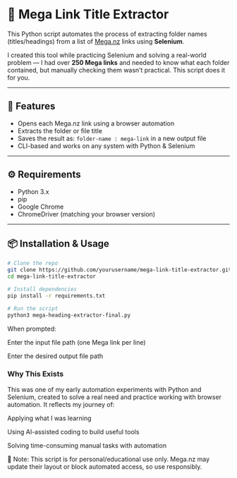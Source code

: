 # 🔗 Mega Link Title Extractor

This Python script automates the process of extracting folder names (titles/headings) from a list of [Mega.nz](https://mega.nz) links using **Selenium**.

I created this tool while practicing Selenium and solving a real-world problem — I had over **250 Mega links** and needed to know what each folder contained, but manually checking them wasn’t practical. This script does it for you.

---

## 🚀 Features

- Opens each Mega.nz link using a browser automation
- Extracts the folder or file title
- Saves the result as: `folder-name : mega-link` in a new output file
- CLI-based and works on any system with Python & Selenium

---

## ⚙️ Requirements

- Python 3.x
- pip
- Google Chrome
- ChromeDriver (matching your browser version)

---

## 📦 Installation & Usage

```bash
# Clone the repo
git clone https://github.com/yourusername/mega-link-title-extractor.git
cd mega-link-title-extractor

# Install dependencies
pip install -r requirements.txt

# Run the script
python3 mega-heading-extractor-final.py
```
When prompted:

Enter the input file path (one Mega link per line)

Enter the desired output file path

### Why This Exists
This was one of my early automation experiments with Python and Selenium, created to solve a real need and practice working with browser automation.
It reflects my journey of:

Applying what I was learning

Using AI-assisted coding to build useful tools

Solving time-consuming manual tasks with automation

📌 Note: This script is for personal/educational use only. Mega.nz may update their layout or block automated access, so use responsibly.
